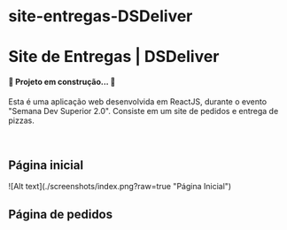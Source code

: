 # site-entregas-DSDeliver
<h1>Site de Entregas | DSDeliver</h1>
<h4>🚧 Projeto em construção... 🚧</h4>
<p>Esta é uma aplicação web desenvolvida em ReactJS, durante o evento "Semana Dev Superior 2.0". Consiste em um site de pedidos e entrega de pizzas.</p>
<br>
<h2> Página inicial </h2>
![Alt text](./screenshots/index.png?raw=true "Página Inicial")
<h2>Página de pedidos</h2>
